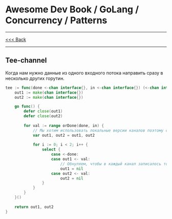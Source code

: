 # Awesome Dev Book / GoLang / Concurrency / Patterns

***
[<<< Back](awesome-dev-book/book/Язык%20Go/Конкурентность/Паттерны/INDEX.md)
***

## Tee-channel

Когда нам нужно данные из одного входного потока направить сразу в несколько других горутин. 

```go
tee := func(done <-chan interface{}, in <-chan interface{}) (<-chan interface{}, <-chan interface{}) {
    out1 := make(chan interface{})
    out2 := make(chan interface{})

    go func() {
        defer close(out1)
        defer close(out2)
		
        for val := range orDone(done, in) {
			// Мы хотим использовать локальные версии каналов поэтому скрываем глобальные
			var out1, out2 = out1, out2
			
            for i := 0; i < 2; i++ {
                select {
				    case <-done: 
                    case out1 <- val:
						// Обнуляем, чтобы в каждый канал записалось только один раз - запись в nil канал блок навсегда
                        out1 = nil
                    case out2 <- val:
                        out2 = nil
                }
            }
        }
    }()
	
    return out1, out2
}

```